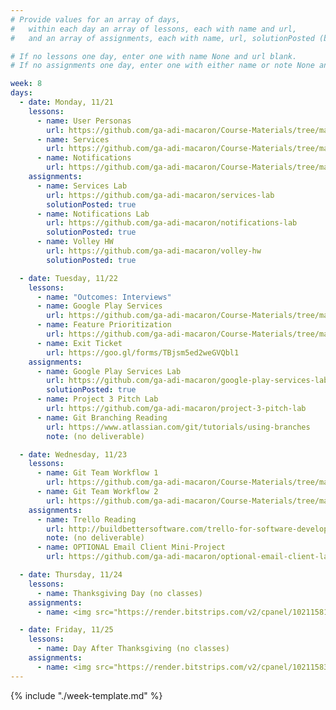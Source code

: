 ```yaml
---
# Provide values for an array of days,
#   within each day an array of lessons, each with name and url,
#   and an array of assignments, each with name, url, solutionPosted (boolean) and note.

# If no lessons one day, enter one with name None and url blank.
# If no assignments one day, enter one with either name or note None and url blank.

week: 8
days:
  - date: Monday, 11/21
    lessons:
      - name: User Personas
        url: https://github.com/ga-adi-macaron/Course-Materials/tree/master/lessons/product-development/user-personas
      - name: Services
        url: https://github.com/ga-adi-macaron/Course-Materials/tree/master/lessons/android-technologies-and-services/services-lesson
      - name: Notifications
        url: https://github.com/ga-adi-macaron/Course-Materials/tree/master/lessons/android-technologies-and-services/notifications-lesson
    assignments:
      - name: Services Lab
        url: https://github.com/ga-adi-macaron/services-lab
        solutionPosted: true
      - name: Notifications Lab
        url: https://github.com/ga-adi-macaron/notifications-lab
        solutionPosted: true
      - name: Volley HW
        url: https://github.com/ga-adi-macaron/volley-hw
        solutionPosted: true

  - date: Tuesday, 11/22
    lessons:
      - name: "Outcomes: Interviews"
      - name: Google Play Services
        url: https://github.com/ga-adi-macaron/Course-Materials/tree/master/lessons/android-technologies-and-services/google-play-services-lesson
      - name: Feature Prioritization
        url: https://github.com/ga-adi-macaron/Course-Materials/tree/master/lessons/product-development/feature-prioritization
      - name: Exit Ticket
        url: https://goo.gl/forms/TBjsm5ed2weGVQbl1
    assignments:
      - name: Google Play Services Lab
        url: https://github.com/ga-adi-macaron/google-play-services-lab
        solutionPosted: true
      - name: Project 3 Pitch Lab
        url: https://github.com/ga-adi-macaron/project-3-pitch-lab
      - name: Git Branching Reading
        url: https://www.atlassian.com/git/tutorials/using-branches
        note: (no deliverable)

  - date: Wednesday, 11/23
    lessons:
      - name: Git Team Workflow 1
        url: https://github.com/ga-adi-macaron/Course-Materials/tree/master/lessons/workflow-and-dev-tools/git-team-workflow-1
      - name: Git Team Workflow 2
        url: https://github.com/ga-adi-macaron/Course-Materials/tree/master/lessons/workflow-and-dev-tools/git-team-workflow-2
    assignments:
      - name: Trello Reading
        url: http://buildbettersoftware.com/trello-for-software-development
        note: (no deliverable)
      - name: OPTIONAL Email Client Mini-Project
        url: https://github.com/ga-adi-macaron/optional-email-client-lab

  - date: Thursday, 11/24
    lessons:
      - name: Thanksgiving Day (no classes)
    assignments:
      - name: <img src="https://render.bitstrips.com/v2/cpanel/10211581-205539203_12-s1-v1.png?transparent=1">

  - date: Friday, 11/25
    lessons:
      - name: Day After Thanksgiving (no classes)
    assignments:
      - name: <img src="https://render.bitstrips.com/v2/cpanel/10211583-205539203_12-s1-v1.png?transparent=1">
---
```


{% include "./week-template.md" %}
